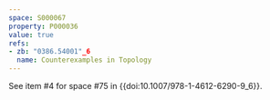 ```yaml
---
space: S000067
property: P000036
value: true
refs:
- zb: "0386.54001"_6
  name: Counterexamples in Topology
---
```


See item #4 for space #75 in {{doi:10.1007/978-1-4612-6290-9_6}}.
